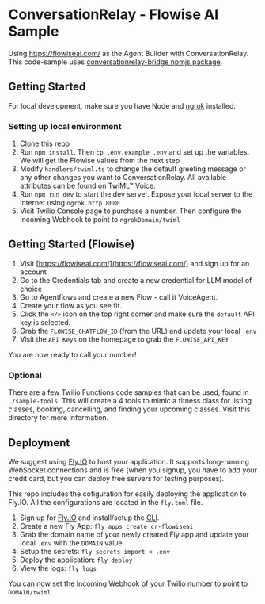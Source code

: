 # ConversationRelay - Flowise AI Sample

Using https://flowiseai.com/ as the Agent Builder with ConversationRelay. This code-sample uses [conversationrelay-bridge npmjs package](https://www.npmjs.com/package/@twilio-forward/conversationrelay-bridge).

## Getting Started

For local development, make sure you have Node and [ngrok](https://ngrok.com/downloads/mac-os) installed.

### Setting up local environment

1) Clone this repo
2) Run `npm install`. Then `cp .env.example .env` and set up the variables. We will get the Flowise values from the next step
3) Modify `handlers/twiml.ts` to change the default greeting message or any other changes you want to ConversationRelay. All available attributes can be found on [TwiML™ Voice: <ConversationRelay>](https://www.twilio.com/docs/voice/twiml/connect/conversationrelay)
4) Run `npm run dev` to start the dev server. Expose your local server to the internet using `ngrok http 8080`
5) Visit Twilio Console page to purchase a number. Then configure the Incoming Webhook to point to `ngrokDomain/twiml`

## Getting Started (Flowise)

1) Visit [https://flowiseai.com/](https://flowiseai.com/) and sign up for an account
2) Go to the Credentials tab and create a new credential for LLM model of choice
3) Go to Agentflows and create a new Flow - call it VoiceAgent.
4) Create your flow as you see fit.
5) Click the `</>` icon on the top right corner and make sure the `default` API key is selected.
6) Grab the `FLOWISE_CHATFLOW_ID` (from the URL) and update your local `.env`
7) Visit the `API Keys` on the homepage to grab the `FLOWISE_API_KEY`

You are now ready to call your number!

### Optional

There are a few Twilio Functions code samples that can be used, found in `./sample-tools`. This will create a 4 tools to mimic a fitness class for listing classes, booking, cancelling, and finding your upcoming classes. Visit this directory for more information.

## Deployment

We suggest using [Fly.IO](https://fly.io/) to host your application. It supports long-running WebSocket connections and is free (when you signup, you have to add your credit card, but you can deploy free servers for testing purposes).

This repo includes the cofiguration for easily deploying the application to Fly.IO. All the configurations are located in the `fly.toml` file.

1) Sign up for [Fly.IO](https://fly.io/) and install/setup the [CLI](https://fly.io/docs/flyctl/).
2) Create a new Fly App: `fly apps create cr-flowiseai`
3) Grab the domain name of your newly created Fly app and update your local `.env` with the `DOMAIN` value.
3) Setup the secrets: `fly secrets import < .env`
4) Deploy the application: `fly deploy`
5) View the logs: `fly logs`

You can now set the Incoming Webhook of your Twilio number to point to `DOMAIN/twiml`.
